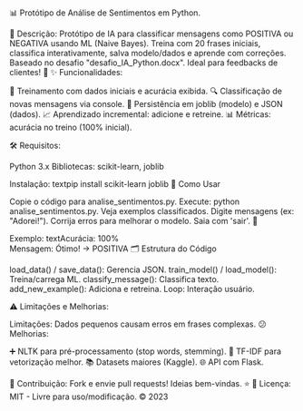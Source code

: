 📊 Protótipo de Análise de Sentimentos em Python.

📝 Descrição:
Protótipo de IA para classificar mensagens como POSITIVA ou NEGATIVA usando ML (Naive Bayes). Treina com 20 frases iniciais, classifica interativamente, salva modelo/dados e aprende com correções. Baseado no desafio "desafio_IA_Python.docx". Ideal para feedbacks de clientes! 🚀
✨ Funcionalidades:

🧠 Treinamento com dados iniciais e acurácia exibida.
🔍 Classificação de novas mensagens via console.
💾 Persistência em joblib (modelo) e JSON (dados).
📈 Aprendizado incremental: adicione e retreine.
📊 Métricas: acurácia no treino (100% inicial).

🛠️ Requisitos:

Python 3.x
Bibliotecas: scikit-learn, joblib

Instalação:
textpip install scikit-learn joblib
🚀 Como Usar

Copie o código para analise_sentimentos.py.
Execute: python analise_sentimentos.py.
Veja exemplos classificados.
Digite mensagens (ex: "Adorei!").
Corrija erros para melhorar o modelo.
Saia com 'sair'. 🔄

Exemplo:
textAcurácia: 100%  
Mensagem: Ótimo! → POSITIVA
🗂️ Estrutura do Código

load_data() / save_data(): Gerencia JSON.
train_model() / load_model(): Treina/carrega ML.
classify_message(): Classifica texto.
add_new_example(): Adiciona e retreina.
Loop: Interação usuário.

⚠️ Limitações e Melhorias:

Limitações: Dados pequenos causam erros em frases complexas. 😕
Melhorias:

➕ NLTK para pré-processamento (stop words, stemming).
🔄 TF-IDF para vetorização melhor.
📚 Datasets maiores (Kaggle).
🌐 API com Flask.



🤝 Contribuição:
Fork e envie pull requests! Ideias bem-vindas. ⭐
📜 Licença:
MIT - Livre para uso/modificação. © 2023
